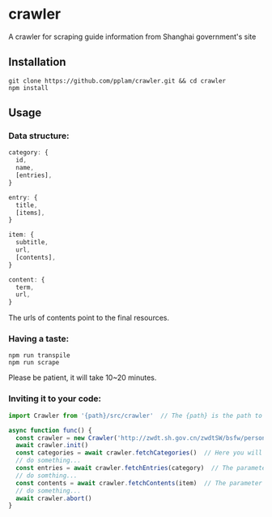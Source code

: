 # crawler
A crawler for scraping guide information from Shanghai government's site

## Installation
~~~shell
git clone https://github.com/pplam/crawler.git && cd crawler
npm install
~~~
## Usage

### Data structure:
~~~javascript
category: {
  id,
  name,
  [entries],
}

entry: {
  title,
  [items],
}

item: {
  subtitle,
  url,
  [contents],
}

content: {
  term,
  url,
}
~~~
The urls of contents point to the final resources.

### Having a taste:
~~~shell
npm run transpile
npm run scrape
~~~
Please be patient, it will take 10~20 minutes.

### Inviting it to your code:
~~~javascript
import Crawler from '{path}/src/crawler'  // The {path} is the path to this library

async function func() {
  const crawler = new Crawler('http://zwdt.sh.gov.cn/zwdtSW/bsfw/personalWork.do')
  await crawler.init()
  const categories = await crawler.fetchCategories()  // Here you will get array of categories(i.e. [categories])
  // do something...
  const entries = await crawler.fetchEntries(category)  // The parameter category object must have an id property, and you will get array of entries(i.e. [entries]) here
  // do somthing...
  const contents = await crawler.fetchContents(item)  // The parameter item object must have an url property, and you will get array of contents(i.e. [contents]) here
  // do something...
  await crawler.abort()
}
~~~
